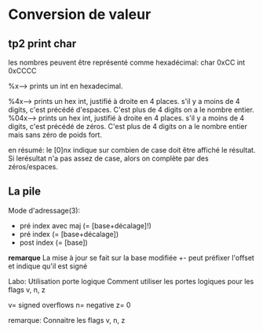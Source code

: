 Conversion de valeur
====================

## tp2 print char

les nombres peuvent être représenté comme hexadécimal:
char	0xCC
int	0xCCCC

%x--> prints un int en hexadecimal.

%4x--> prints un hex int, justifié à droite en 4 places. s'il y a moins de 4 digits, c'est précédé d'espaces. C'est plus de 4 digits on a le nombre entier.
%04x--> prints un hex int, justifié à droite en 4 places. s'il y a moins de 4 digits, c'est précédé de zéros. C'est plus de 4 digits on a le nombre entier mais sans zéro de poids fort.

en résumé:
le [0]nx indique sur combien de case doit être affiché le résultat. Si lerésultat n'a pas assez de case, alors on complète par des zéros/espaces.


## La pile
Mode d'adressage(3):
* pré index avec maj (= [base+décalage]!)
* pré index (= [base+décalage])
* post index (= [base])

**remarque**
La mise à jour se fait sur la base modifiée
+- peut préfixer l'offset et indique qu'il est signé

Labo:
Utilisation porte logique
Comment utiliser les portes logiques pour les flags v, n, z

v= signed overflows
n= negative
z= 0


remarque: Connaitre les flags v, n, z

